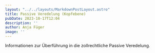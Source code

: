 ```yaml
---
layout: "../../layouts/MarkdownPostLayout.astro"
title: Passive Veredelung (Kopfebene) 
pubDate: 2023-10-17T12:04
description: ''
author: Anja Füger
image: ''
---
```


Informationen zur Überführung in die zollrechtliche Passive Veredelung.